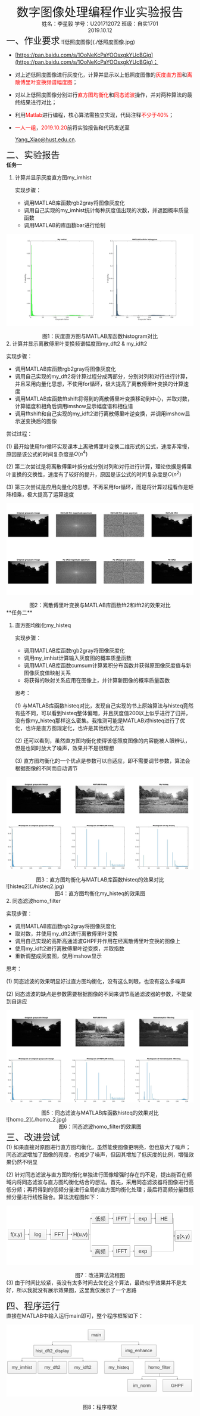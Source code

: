 <center><font size=6>数字图像处理编程作业实验报告</font></center>
<center> 姓名：李星毅 学号：U201712072 班级：自实1701 </center>
<center>2019.10.12</center>
<left><font size=5>一、作业要求</font></left>
![低照度图像](./低照度图像.jpg)

- [https://pan.baidu.com/s/1OoNeKcPaYOOsxgkYUcBGig](https://pan.baidu.com/s/1OoNeKcPaYOOsxgkYUcBGig)；

- 对上述低照度图像进行灰度化，计算并显示以上低照度图像的<font color=red>灰度直方图</font>和<font color=red>离散傅里叶变换频谱幅度图</font>；

- 对以上低照度图像分别进行<font color=red>直方图均衡化</font>和<font color=red>同态滤波</font>操作，并对两种算法的最终结果进行对比；

- 利用<font color=red>Matlab</font>进行编程，核心算法需独立实现，代码注释<font color=red>不少于40%</font>；

- <font color=red>一人一组</font>，<font color=red>2019.10.20</font>前将实验报告和代码发送至

  Yang_Xiao@hust.edu.cn.

<left><font size=5>二、实验报告</font></left> <br>
**任务一**

1. 计算并显示灰度直方图my_imhist​

   实现步骤：

   - 调用MATLAB库函数rgb2gray将图像灰度化
   - 调用自己实现的my_imhist统计每种灰度值出现的次数，并返回概率质量函数
   - 调用MATLAB的库函数bar进行绘制

![hist](./hist.jpg)

<center>图1：灰度直方图与MATLAB库函数histogram对比</center>
2. 计算并显示离散傅里叶变换频谱幅度图my_dft2 & my_idft2

   实现步骤：

   - 调用MATLAB库函数rgb2gray将图像灰度化
   - 调用自己实现的my_dft2将计算过程分成两部分，分别对列和对行进行计算，并且采用向量化思想，不使用for循环，极大提高了离散傅里叶变换的计算速度
   - 调用MATLAB库函数fftshift将得到的离散傅里叶变换移动到中心，并取对数，计算幅度和相角后调用imshow显示幅度谱和相位谱
   - 调用fftshift和自己实现的my_idft2进行离散傅里叶逆变换，并调用imshow显示逆变换后的图像

   尝试过程：

   (1) 最开始使用for循环实现课本上离散傅里叶变换二维形式的公式，速度非常慢，原因是该公式的时间复杂度是$O(n^4)$

   (2) 第二次尝试是将离散傅里叶拆分成分别对列和对行进行计算，理论依据是傅里叶变换的交换性，速度有了较好的提升，原因是该公式的时间复杂度是$O(n^2)$

   (3) 第三次尝试是应用向量化的思想，不再采用for循环，而是将计算过程看作是矩阵相乘，极大提高了运算速度

![dfft2](./dfft2.jpg)

<center>图2：离散傅里叶变换与MATLAB库函数fft2和ifft2的效果对比</center>
**任务二**

1. 直方图均衡化my_histeq

   实现步骤：

   - 调用MATLAB库函数rgb2gray将图像灰度化
   - 调用my_imhist计算输入灰度图的概率质量函数
   - 调用MATLAB库函数cumsum计算累积分布函数并获得原图像灰度值与新图像灰度值映射关系
   - 将获得的映射关系应用在图像上，并计算新图像的概率质量函数

   思考：

   (1) 与MATLAB库函数histeq对比，发现自己实现的书上原始算法与histeq竟然有些不同，可以看到histeq整体偏暗，并且灰度值200以上似乎进行了归并，没有像my_histeq那样这么密集。我推测可能是MATLAB对histeq进行了优化，也许是直方图规定化，也许是其他优化方法

   (2) 还可以看到，虽然直方图均衡化使得该低照度图像的内容能被人眼辨认，但是也同时放大了噪声，效果并不是很理想

   (3) 直方图均衡化的一个优点是参数可以自适应，即不需要调节参数，算法会根据图像的不同而自动调节

![histeq](./histeq.jpg)

<center>图3：直方图均衡化与MATLAB库函数histeq的效果对比</center>
![histeq2](./histeq2.jpg)

<center>图4：直方图均衡化my_histeq的效果图</center>
2. 同态滤波homo_filter

   实现步骤：

   - 调用MATLAB库函数rgb2gray将图像灰度化
   - 取对数，并使用my_dft2进行离散傅里叶变换
   - 调用自己实现的高斯高通滤波GHPF并作用在经离散傅里叶变换的图像上
   - 使用my_idft2进行离散傅里叶逆变换，并取指数
   - 重新调整成灰度图，使用imshow显示

   思考：

   (1) 同态滤波的效果明显好过直方图均衡化，没有这么刺眼，也没有这么多噪声

   (2) 同态滤波的缺点是参数需要根据图像的不同来调节高通滤波器的参数，不能做到自适应

![homo](./homo.jpg)

<center>图5：同态滤波与MATLAB库函数histeq的效果对比</center>
![homo_2](./homo_2.jpg)

<center>图6：同态滤波homo_filter的效果图</center>
<left><font size=5>三、改进尝试</font></left> <br>
(1) 如果直接对原图进行直方图均衡化，虽然能使图像更明亮，但也放大了噪声；同态滤波增加了图像的亮度，也减少了噪声，但因其增加了低灰度的比例，增强效果仍然不明显

(2) 针对同态滤波与直方图均衡化单独进行图像增强时存在的不足，提出能否在频域内将同态滤波与直方图均衡化结合的想法。首先，采用同态滤波器将图像进行高低分频；再将得到的低频分量进行全局的直方图均衡化处理；最后将高频分量跟低频分量进行线性融合。算法流程图如下：

![graph](./graph.png)

<center>图7：改进算法流程图</center>
(3) 由于时间比较紧，我没有太多时间去优化这个算法，最终似乎效果并不是太好，所以我就没有展示效果图，这里我仅展示了一个思路

<left><font size=5>四、程序运行</font></left> <br>
直接在MATLAB中输入运行main即可，整个程序框架如下：

![workflow](./workflow.png)

<center>图8：程序框架</center>
